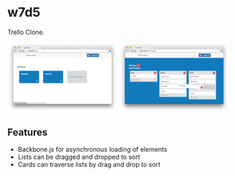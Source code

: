 # w7d5

Trello Clone.

<img src="trello_01.png" width="49%">
<img src="trello_02.png" width="49%">

## Features
* Backbone.js for asynchronous loading of elements
* Lists can be dragged and dropped to sort
* Cards can traverse lists by drag and drop to sort
